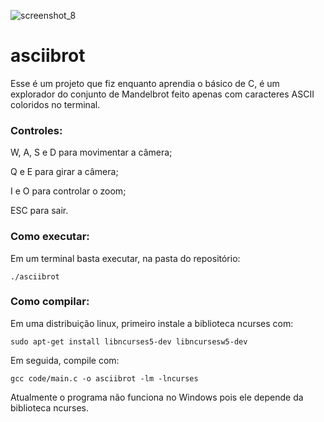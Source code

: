 ![screenshot_8](https://github.com/nullJonas/asciibrot/blob/main/screenshots/screenshot_8.png)
# asciibrot
Esse é um projeto que fiz enquanto aprendia o básico de C, é um explorador do conjunto de Mandelbrot feito apenas com caracteres ASCII coloridos no terminal.

### Controles:
W, A, S e D para movimentar a câmera;

Q e E para girar a câmera;

I e O para controlar o zoom;

ESC para sair.

### Como executar:
Em um terminal basta executar, na pasta do repositório:

```./asciibrot```

### Como compilar:
Em uma distribuição linux, primeiro instale a biblioteca ncurses com:

```sudo apt-get install libncurses5-dev libncursesw5-dev```

Em seguida, compile com:

```gcc code/main.c -o asciibrot -lm -lncurses```

Atualmente o programa não funciona no Windows pois ele depende da biblioteca ncurses.